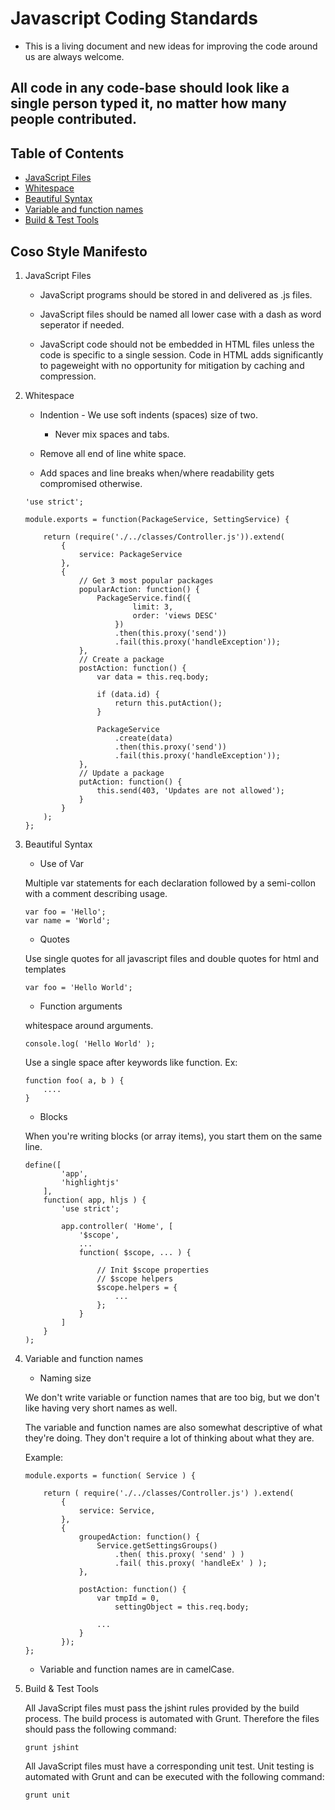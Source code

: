 # Javascript Coding Standards

- This is a living document and new ideas for improving the code around us are always welcome.

## All code in any code-base should look like a single person typed it, no matter how many people contributed.

## Table of Contents
 * [JavaScript Files](#jsfiles)
 * [Whitespace](#whitespace)
 * [Beautiful Syntax](#spacing)
 * [Variable and function names](#naming)
 * [Build & Test Tools](#tools)

## Coso Style Manifesto

1. <a name="jsfiles">JavaScript Files</a>
	- JavaScript programs should be stored in and delivered as .js files.

	- JavaScript files should be named all lower case with a dash as word seperator if needed.

	- JavaScript code should not be embedded in HTML files unless the code is specific to a single session. Code in HTML adds significantly to pageweight with no opportunity for mitigation by caching and compression.

2. <a name="whitespace">Whitespace</a>
	- Indention - We use soft indents (spaces) size of two.
		- Never mix spaces and tabs.

	- Remove all end of line white space.

	- Add spaces and line breaks when/where readability gets compromised otherwise.

	```code
	'use strict';

	module.exports = function(PackageService, SettingService) {

	    return (require('./../classes/Controller.js')).extend(
	        {
	            service: PackageService
	        },
	        {
	            // Get 3 most popular packages
	            popularAction: function() {
	                PackageService.find({
	                        limit: 3,
	                        order: 'views DESC'
	                    })
	                    .then(this.proxy('send'))
	                    .fail(this.proxy('handleException'));
	            },
	            // Create a package
	            postAction: function() {
	                var data = this.req.body;

	                if (data.id) {
	                    return this.putAction();
	                }

	                PackageService
	                    .create(data)
	                    .then(this.proxy('send'))
	                    .fail(this.proxy('handleException'));
	            },
	            // Update a package
	            putAction: function() {
	                this.send(403, 'Updates are not allowed');
	            }
	        }
	    );
	};
	```

3. <a name="spacing">Beautiful Syntax</a>

	- Use of Var

	Multiple var statements for each declaration followed by a semi-collon with a comment describing usage.

	```code
	var foo = 'Hello';
	var name = 'World';
	```

	- Quotes

	Use single quotes for all javascript files and double quotes for html and templates

	```code
	var foo = 'Hello World';
	```

	- Function arguments

	whitespace around arguments.

	```code
	console.log( 'Hello World' );
	```

	Use a single space after keywords like function. Ex:

	```code
	function foo( a, b ) {
		....
	}
	```

	- Blocks

	When you're writing blocks (or array items), you start them on the same line.

	```code
	define([
	        'app',
	        'highlightjs'
	    ],
	    function( app, hljs ) {
	        'use strict';

	        app.controller( 'Home', [
	            '$scope',
	            ...
	            function( $scope, ... ) {

	                // Init $scope properties
	                // $scope helpers
	                $scope.helpers = {
	                    ...
	                };
	            }
	        ]
	    }
	);
	```

4. <a name="naming">Variable and function names</a>

	- Naming size

	We don't write variable or function names that are too big, but we don't like having very short names as well.

	The variable and function names are also somewhat descriptive of what they're doing. They don't require a lot of thinking about what they are.

	Example:
	```code
	module.exports = function( Service ) {

	    return ( require('./../classes/Controller.js') ).extend(
	        {
	            service: Service,
	        },
	        {
	            groupedAction: function() {
	                Service.getSettingsGroups()
	                    .then( this.proxy( 'send' ) )
	                    .fail( this.proxy( 'handleEx' ) );
	            },

	            postAction: function() {
	                var tmpId = 0,
	                    settingObject = this.req.body;

	                ...
	            }
	        });
	};
	```

	- Variable and function names are in camelCase.


5. <a name="tools">Build & Test Tools</a>

	All JavaScript files must pass the jshint rules provided by the build process.  The build process is automated with Grunt. Therefore the files should pass the following command:

	```shell
	grunt jshint
	```

	All JavaScript files must have a corresponding unit test.  Unit testing is automated with Grunt and can be executed with the following command:

	```shell
	grunt unit
	```
